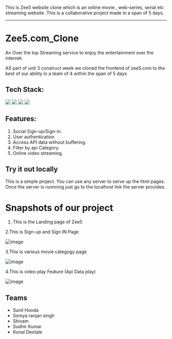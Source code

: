 
This is Zee5 website clone which is an online movie , web-series, serial etc streaming website .This is a collaborative project made in a span of 5 days.

------------------------------------------------------------

# Zee5.com_Clone

An Over the top Streaming service to enjoy the entertainment over the internet.

AS part of unit 3 construct week we cloned the frontend of zee5.com to the best of our ability in a team of 4 within the span of 5 days

## Tech Stack:

<p>
   <img src="https://img.icons8.com/color/64/000000/javascript.png"/>
   <img src="https://img.icons8.com/color/64/000000/html-5.png"/>
   <img src="https://img.icons8.com/color/64/000000/css3.png" />
   <img src="https://img.icons8.com/color/64/000000/json.png"/>
</p>

## Features:

1. Social Sign-up/Sign-in.
2. User authentication
3. Access API data without buffering.
4. Filter by api Category.
5. Online video streaming.

## Try it out locally

This is a simple project. You can use any server to serve up the html pages. Once the server is runnning just go to the localhost link the server provides.

<h1>Snapshots of our project</h1>

1. This is the Landing page of Zee5

<p>
   

</p>
2.This is Sign-up and Sign IN Page

![image](./screenshots/Image20220428172713.png)

3.This is various movie categogy page

![image](./screenshots/Image20220428172715.png)

4.This is video play Feature (Api Data play)

![image](./screenshots/Image20220428172719.png)


## Teams
- Sunil Hooda 
- Somya ranjan singh
- Shivam
- Sudhir Kumar
- Kunal Deotale 



